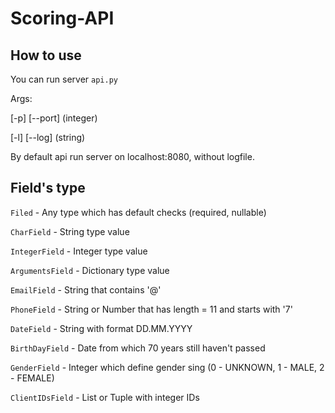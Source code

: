 # Scoring-API

## How to use

You can run server `api.py`

Args: 

[-p] [--port] (integer)

[-l] [--log] (string)

By default api run server on localhost:8080, without logfile.

## Field's type

`Filed` - Any type which has default checks (required, nullable)

`CharField` - String type value

`IntegerField` - Integer type value

`ArgumentsField` - Dictionary type value

`EmailField` - String that contains '@'

`PhoneField` - String or Number that has length = 11 and starts with '7'

`DateField` - String with format DD.MM.YYYY

`BirthDayField` - Date from which 70 years still haven't passed

`GenderField` - Integer which define gender sing (0 - UNKNOWN, 1 - MALE, 2 - FEMALE)

`ClientIDsField` - List or Tuple with integer IDs
